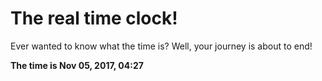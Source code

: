 # The real time clock!

Ever wanted to know what the time is? Well, your journey is about to end!

**The time is Nov 05, 2017, 04:27**